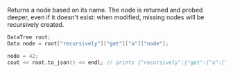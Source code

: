 Returns a node based on its name. The node is returned and probed deeper, even if it doesn't exist: when modified, missing nodes will be recursively created.

```c++
DataTree root;
Data node = root["recursively"]["get"]["a"]["node"];

node = 42;
cout << root.to_json() << endl; // prints {"recursively":{"get":{"a":{"node":42}}}}
```
